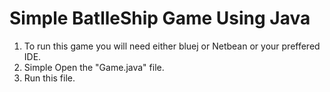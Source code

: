 # Simple BatlleShip Game Using Java
 1. To run this game you will need either bluej or Netbean or your preffered IDE.
 2. Simple Open the "Game.java" file.
 3. Run this file.
 
 
